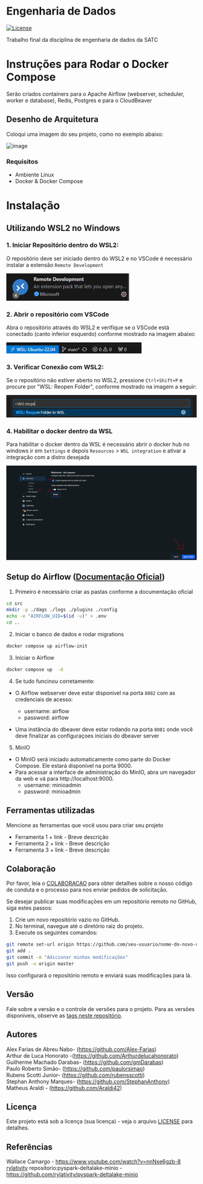 # Engenharia de Dados

[![License](https://img.shields.io/badge/License-MIT-blue.svg)](LICENSE)

Trabalho final da disciplina de engenharia de dados da SATC

# Instruções para Rodar o Docker Compose

Serão criados containers para o Apache Airflow (webserver, scheduler, worker e database), Redis, Postgres e para o CloudBeaver

## Desenho de Arquitetura

Coloqui uma imagem do seu projeto, como no exemplo abaixo:

![image](https://github.com/jlsilva01/projeto-ed-satc/assets/484662/541de6ab-03fa-49b3-a29f-dec8857360c1)

### Requisitos
* Ambiente Linux
* Docker & Docker Compose

# Instalação
## Utilizando WSL2 no Windows
### 1. Iniciar Repositório dentro do WSL2:
O repositório deve ser iniciado dentro do WSL2 e no VSCode é necessário instalar a extensão `Remote Development`


![Remote Delopment](docs/ext_vscode.PNG)


### 2. Abrir o repositório com VSCode
Abra o repositório através do WSL2 e verifique se o VSCode está conectado (canto inferior esquerdo) conforme mostrado na imagem abaixo:

![conexão wsl](docs/wsl_vscode.png)


### 3. Verificar Conexão com WSL2:
Se o repositório não estiver aberto no WSL2, pressione `Ctrl+Shift+P` e procure por "WSL: Reopen Folder", conforme mostrado na imagem a seguir:

![Reabrir com wsl](docs/reopen_wsl.png)


### 4. Habilitar o docker dentro da WSL

Para habilitar o docker dentro da WSL é necessário abrir o docker hub no windows ir em `Settings` e depois `Resources` > `WSL integration` e ativar a integração com a distro desejada

![Reabrir com wsl](docs/integracao_docker_wsl.png)

## Setup do Airflow ([Documentação Oficial](https://airflow.apache.org/docs/apache-airflow/stable/howto/docker-compose/index.html))

1. Primeiro é necessário criar as pastas conforme a documentação oficial
```bash
cd src
mkdir -p ./dags ./logs ./plugins ./config
echo -e "AIRFLOW_UID=$(id -u)" > .env
cd ..
```

2. Iniciar o banco de dados e rodar migrations
```bash
docker compose up airflow-init
```

3. Iniciar o Airflow
```bash
docker compose up  -d
```

4. Se tudo funcinou corretamente:
- O Airflow webserver deve estar disponivel na porta `8082` com as credenciais de acesso:
    * username: airflow
    * password: airflow

- Uma instância do dbeaver deve estar rodando na porta `8081` onde você deve finalizar as configuraçoes iniciais do dbeaver server

5. MinIO
- O MinIO será iniciado automaticamente como parte do Docker Compose. Ele estará disponível na porta 9000.
- Para acessar a interface de administração do MinIO, abra um navegador da web e vá para http://localhost:9000.
    * username: minioadmin
    * password: minioadmin

## Ferramentas utilizadas

Mencione as ferramentas que você usou para criar seu projeto

* Ferramenta 1 + link - Breve descrição
* Ferramenta 2 + link - Breve descrição
* Ferramenta 3 + link - Breve descrição

## Colaboração

Por favor, leia o [COLABORACAO](https://gist.github.com/usuario/colaboracao.md) para obter detalhes sobre o nosso código de conduta e o processo para nos enviar pedidos de solicitação.

Se desejar publicar suas modificações em um repositório remoto no GitHub, siga estes passos:

1. Crie um novo repositório vazio no GitHub.
2. No terminal, navegue até o diretório raiz do projeto.
3. Execute os seguintes comandos:

```bash
git remote set-url origin https://github.com/seu-usuario/nome-do-novo-repositorio.git
git add .
git commit -m "Adicionar minhas modificações"
git push -u origin master
```

Isso configurará o repositório remoto e enviará suas modificações para lá.

## Versão

Fale sobre a versão e o controle de versões para o projeto. Para as versões disponíveis, observe as [tags neste repositório](https://github.com/suas/tags/do/projeto). 

## Autores

Alex Farias de Abreu Nabo- (https://github.com/Alex-Farias)  
Arthur de Luca Honorato -(https://github.com/Arthurdelucahonorato)  
Guilherme Machado Darabas- (https://github.com/gmDarabas)  
Paulo Roberto Simão- (https://github.com/paulorsimao)  
Rubens Scotti Junior- (https://github.com/rubensscotti)  
Stephan Anthony Marques- (https://github.com/StephanAnthony)  
Matheus Araldi - (https://github.com/Araldi42)  

## Licença

Este projeto está sob a licença (sua licença) - veja o arquivo [LICENSE](https://github.com/jlsilva01/projeto-ed-satc/blob/main/LICENSE) para detalhes.

## Referências

Wallace Camargo - https://www.youtube.com/watch?v=nnNxe6gzb-8  
[rylativity](https://github.com/rylativity) repositorio:pyspark-deltalake-minio - https://github.com/rylativity/pyspark-deltalake-minio 
